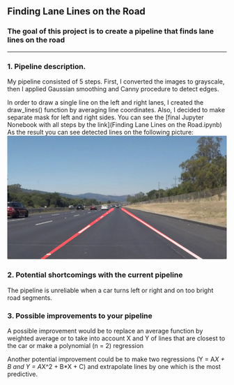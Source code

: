 ## Finding Lane Lines on the Road ##

### The goal of this project is to create a pipeline that finds lane lines on the road ###

---

### 1. Pipeline description.

My pipeline consisted of 5 steps. First, I converted the images to grayscale, then I applied Gaussian smoothing and Canny procedure to detect edges.

In order to draw a single line on the left and right lanes, I created the draw_lines() function by averaging line coordinates. Also, I decided to make separate mask for left and right sides.
You can see the [final Jupyter Nonebook with all steps by the link](Finding Lane Lines on the Road.ipynb)
As the result you can see detected lines on the following picture:
![Line detection](examples/laneLines_thirdPass.jpg)


### 2. Potential shortcomings with the current pipeline

The pipeline is unreliable when a car turns left or right and on too bright road segments.

### 3. Possible improvements to your pipeline

A possible improvement would be to replace an average function by weighted average or to take into account X and Y of lines that are closest to the car or make a polynomial (n = 2) regression 

Another potential improvement could be to make two regressions (Y = A*X + B and Y = A*X^2 + B*X + C) and extrapolate lines by one which is the most predictive.